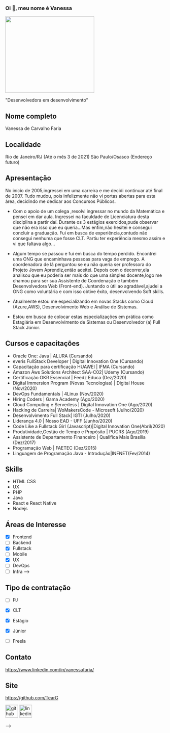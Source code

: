 ### Oi 👋, meu nome é Vanessa
<img src='https://upload.wikimedia.org/wikipedia/commons/0/01/Vanessa_braziliensis.jpg' height='240' width='280' >

"Desenvolvedora em desenvolvimento"

## Nome completo

Vanessa de Carvalho Faria

## Localidade

Rio de Janeiro/RJ (Até o mês 3 de 2021)
São Paulo/Osasco (Endereço futuro)

## Apresentação

No início de 2005,ingressei em uma carreira e me decidi continuar até final de 2007. Tudo mudou, pois infelizmente não vi portas abertas para esta área, decidindo me dedicar aos Concursos Públicos.

- Com o apoio de um colega ,resolvi ingressar no mundo da Matemática e pensei em dar aula. Ingressei na faculdade de Licenciatura desta disciplina a partir daí.
Durante os 3 estágios exercidos,pude observar que não era isso que eu queria...Mas enfim,não hesitei e consegui concluir a graduação. Fui em busca de experiência,contudo não consegui nenhuma que fosse CLT. Partiu ter experiência mesmo assim e vi que faltava algo...

- Algum tempo se passou e fui em busca do tempo perdido. Encontrei uma ONG que encaminhava pessoas para vaga de emprego. A coordenadora de lá perguntou se eu não queria ser professora do Projeto Jovem Aprendiz,então aceitei. Depois com o decorrer,ela analisou que eu poderia ser mais do que uma simples docente,logo me chamou para ser sua Assistente de Coordenação e também Desenvolvedora Web (Front-end).
Juntando o útil ao agradável,ajudei a ONG como voluntária e com isso obtive êxito, desenvolvendo Soft skills.

- Atualmente estou me especializando em novas Stacks como Cloud (Azure,AWS), Desenvolvimento Web e Análise de Sistemas.

- Estou em busca de colocar estas especializações em prática como Estagiária em Desenvolvimento de Sistemas ou Desenvolvedor (a) Full Stack Júnior.

## Cursos e capacitações

- Oracle One: Java | ALURA (Cursando)
- everis FullStack Developer | Digital Innovation One (Cursando)
- Capacitação para certificação HUAWEI | IFMA (Cursando)
- Amazon Aws Solutions Architect SAA-C02| Udemy (Cursando)
- Certificação OKR Essencial | Feedz Educa (Dez/2020)
- Digital Immersion Program (Novas Tecnologias) | Digital House (Nov/2020)
- DevOps Fundamentals | 4Linux (Nov/2020)
- Hiring Coders | Gama Academy (Ago/2020)
- Cloud Computing e Serverless | Digital Innovation One (Ago/2020)
- Hacking de Carreira| WoMakersCode - Microsoft (Julho/2020)
- Desenvolvimento Full Stack| IGTI (Julho/2020)
- Liderança 4.0 | Nosso EAD - UFF (Junho/2020)
- Code Like a Fullstack Girl (Javascript)|Digital Innovation One(Abril/2020)
- Produtividade,Gestão de Tempo e Propósito | PUCRS (Ago/2019)
- Assistente de Departamento Financeiro | Qualifica Mais Brasília (Dez/2017)
- Programação Web | FAETEC (Dez/2015)
- Linguagem de Programação Java - Introdução|INFNET(Fev/2014)

## Skills

- HTML CSS
- UX
- PHP
- Java
- React e React Native
- Nodejs


## Áreas de Interesse

- [x] Frontend
- [ ] Backend
- [x] Fullstack
- [ ] Mobile
- [x] UX
- [ ] DevOps
- [ ] Infra
-->

## Tipo de contratação


- [ ] PJ
- [x] CLT
- [x] Estágio
- [x] Júnior
- [ ] Freela


## Contato

 https://www.linkedin.com/in/vanessafaria/ 

## Site

 https://github.com/TearG 


[<img src='https://cdn.jsdelivr.net/npm/simple-icons@3.0.1/icons/github.svg' alt='github' height='40'>](https://github.com/https://github.com/TearG)  [<img src='https://cdn.jsdelivr.net/npm/simple-icons@3.0.1/icons/linkedin.svg' alt='linkedin' height='40'>](https://www.linkedin.com/in/https://www.linkedin.com/in/vanessafaria//)  


-->
